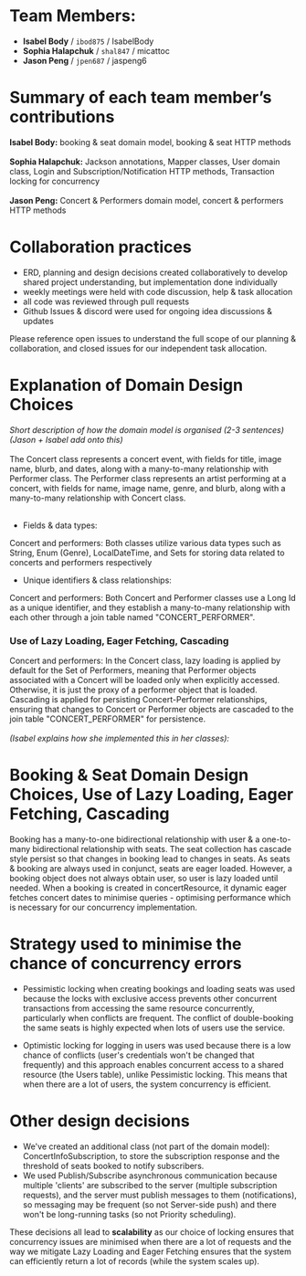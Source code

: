# Team Members:
- **Isabel Body** / `ibod875` / IsabelBody
- **Sophia Halapchuk** / `shal847` / micattoc
- **Jason Peng** / `jpen687` / jaspeng6


# Summary of each team member’s contributions
**Isabel Body:** booking & seat domain model, booking & seat HTTP methods
<br><br>**Sophia Halapchuk:** Jackson annotations, Mapper classes, User domain class, Login and Subscription/Notification HTTP methods, Transaction locking for concurrency
<br><br>**Jason Peng:** Concert & Performers domain model, concert & performers HTTP methods


# Collaboration practices 
- ERD, planning and design decisions created collaboratively to develop shared project understanding, but implementation done individually 
- weekly meetings were held with code discussion, help & task allocation  
- all code was reviewed through pull requests
- Github Issues & discord were used for ongoing idea discussions & updates 

Please reference open issues to understand the full scope of our planning & collaboration, and closed issues for our independent task allocation.

# Explanation of Domain Design Choices 
*Short description of how the domain model is organised (2-3 sentences)*
<br> *(Jason + Isabel add onto this)* <br><br>
 The Concert class represents a concert event, with fields for title, image name, blurb, and dates, along with a many-to-many relationship with Performer class. The Performer class represents an artist performing at a concert, with fields for name, image name, genre, and blurb, along with a many-to-many relationship with Concert class. <br><br>
- Fields & data types:

Concert and performers: Both classes utilize various data types such as String, Enum (Genre), LocalDateTime, and Sets for storing data related to concerts and performers respectively
- Unique identifiers & class relationships:

Concert and performers: Both Concert and Performer classes use a Long Id as a unique identifier, and they establish a many-to-many relationship with each other through a join table named "CONCERT_PERFORMER".

### Use of Lazy Loading, Eager Fetching, Cascading
Concert and performers: In the Concert class, lazy loading is applied by default for the Set of Performers, meaning that Performer objects associated with a Concert will be loaded only when explicitly accessed. Otherwise, it is just the proxy of a performer object that is loaded.  Cascading is applied for persisting Concert-Performer relationships, ensuring that changes to Concert or Performer objects are cascaded to the join table "CONCERT_PERFORMER" for persistence. 
<br><br>*(Isabel explains how she implemented this in her classes):*

# Booking & Seat Domain Design Choices, Use of Lazy Loading, Eager Fetching, Cascading
Booking has a many-to-one bidirectional relationship with user & a one-to-many bidirectional relationship with seats. The seat collection has cascade style persist so that changes in booking lead to changes in seats. As seats & booking are always used in conjunct, seats are eager loaded. However, a booking object does not always obtain user, so user is lazy loaded until needed. 
When a booking is created in concertResource, it dynamic eager fetches concert dates to minimise queries - optimising performance which is necessary for our concurrency implementation. 



# Strategy used to minimise the chance of concurrency errors
- Pessimistic locking when creating bookings and loading seats was used because the locks with exclusive access prevents other concurrent transactions from accessing the same resource concurrently, particularly when conflicts are frequent. The conflict of double-booking the same seats is highly expected when lots of users use the service.
  
- Optimistic locking for logging in users was used because there is a low chance of conflicts (user's credentials won't be changed that frequently) and this approach enables concurrent access to a shared resource (the Users table), unlike Pessimistic locking. This means that when there are a lot of users, the system concurrency is efficient. 


# Other design decisions 
- We've created an additional class (not part of the domain model): ConcertInfoSubscription, to store the subscription response and the threshold of seats booked to notify subscribers.
- We used Publish/Subscribe asynchronous communication because multiple 'clients' are subscribed to the server (multiple subscription requests), and the server must publish messages to them (notifications), so messaging may be frequent (so not Server-side push) and there won't be long-running tasks (so not Priority scheduling).


These decisions all lead to **scalability** as our choice of locking ensures that concurrency issues are minimised when there are a lot of requests and the way we mitigate Lazy Loading and Eager Fetching ensures that the system can efficiently return a lot of records (while the system scales up).

